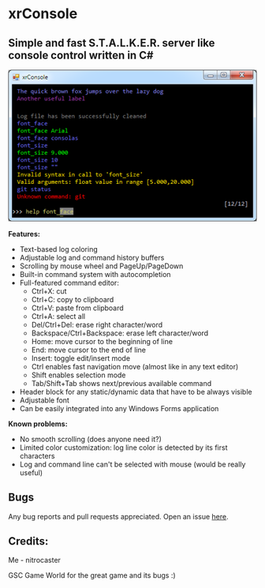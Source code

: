 xrConsole
=========

Simple and fast S.T.A.L.K.E.R. server like console control written in C#
---

![Screenshot](https://raw.githubusercontent.com/nitrocaster/xrConsole/master/screenshot.png)

**Features:**

* Text-based log coloring
* Adjustable log and command history buffers
* Scrolling by mouse wheel and PageUp/PageDown
* Built-in command system with autocompletion
* Full-featured command editor:
  * Ctrl+X: cut
  * Ctrl+C: copy to clipboard
  * Ctrl+V: paste from clipboard
  * Ctrl+A: select all
  * Del/Ctrl+Del: erase right character/word
  * Backspace/Ctrl+Backspace: erase left character/word
  * Home: move cursor to the beginning of line
  * End: move cursor to the end of line
  * Insert: toggle edit/insert mode
  * Ctrl enables fast navigation move (almost like in any text editor)
  * Shift enables selection mode
  * Tab/Shift+Tab shows next/previous available command
* Header block for any static/dynamic data that have to be always visible
* Adjustable font
* Can be easily integrated into any Windows Forms application

**Known problems:**

* No smooth scrolling (does anyone need it?)
* Limited color customization: log line color is detected by its first characters
* Log and command line can't be selected with mouse (would be really useful)

Bugs
---
Any bug reports and pull requests appreciated. Open an issue [here](https://github.com/nitrocaster/xrConsole/issues).

Credits:
---

Me - nitrocaster

GSC Game World for the great game and its bugs :)
